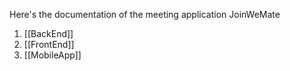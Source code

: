 Here's the documentation of the meeting application JoinWeMate

1. [[BackEnd]]
2. [[FrontEnd]]
3. [[MobileApp]]

